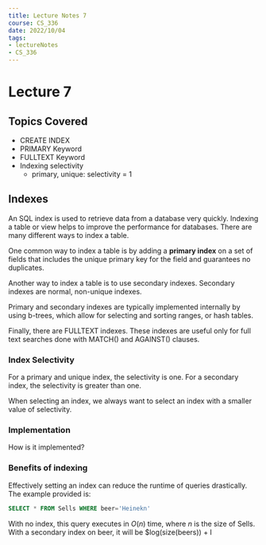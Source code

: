 ```yaml
---
title: Lecture Notes 7
course: CS_336
date: 2022/10/04
tags: 
- lectureNotes
- CS_336
---
```


# Lecture 7
## Topics Covered
- CREATE INDEX
- PRIMARY Keyword
- FULLTEXT Keyword
- Indexing selectivity
	- primary, unique: selectivity = 1

## Indexes
An SQL index is used to retrieve data from a database very quickly. Indexing a table or view helps to improve the performance for databases. There are many different ways to index a table.

One common way to index a table is by adding a **primary index** on a set of fields that includes the unique primary key for the field and guarantees no duplicates.

Another way to index a table is to use secondary indexes. Secondary indexes are normal, non-unique indexes.

Primary and secondary indexes are typically implemented internally by using b-trees, which allow for selecting and sorting ranges, or hash tables.

Finally, there are FULLTEXT indexes. These indexes are useful only for full text searches done with MATCH() and AGAINST() clauses.

### Index Selectivity
For a primary and unique index, the selectivity is one.
For a secondary index, the selectivity is greater than one.

When selecting an index, we always want to select an index with a smaller value of selectivity.

### Implementation
How is it implemented?

### Benefits of indexing
Effectively setting an index can reduce the runtime of queries drastically. The example provided is:
```sql
SELECT * FROM Sells WHERE beer='Heinekn'
```
With no index, this query executes in $O(n)$ time, where *n* is the size of Sells.
With a secondary index on beer, it will be $log(size(beers)) + I
